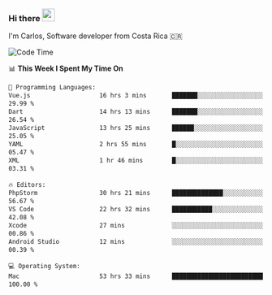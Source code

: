 ### Hi there <img src="https://media.giphy.com/media/hvRJCLFzcasrR4ia7z/giphy.gif" width="25px" height="25px">

I'm Carlos, Software developer from Costa Rica 🇨🇷

[//]: # (<a href="https://app.daily.dev/carum98"><img src="https://github.com/carum98/carum98/blob/main/devcard.svg" width="400" alt="Carlos Umaña Acevedo's Dev Card"/></a>)


<!--START_SECTION:waka-->
![Code Time](http://img.shields.io/badge/Code%20Time-12%2C613%20hrs%2011%20mins-blue)

📊 **This Week I Spent My Time On** 

```text
💬 Programming Languages: 
Vue.js                   16 hrs 3 mins       ███████░░░░░░░░░░░░░░░░░░   29.99 % 
Dart                     14 hrs 13 mins      ███████░░░░░░░░░░░░░░░░░░   26.54 % 
JavaScript               13 hrs 25 mins      ██████░░░░░░░░░░░░░░░░░░░   25.05 % 
YAML                     2 hrs 55 mins       █░░░░░░░░░░░░░░░░░░░░░░░░   05.47 % 
XML                      1 hr 46 mins        █░░░░░░░░░░░░░░░░░░░░░░░░   03.31 % 

🔥 Editors: 
PhpStorm                 30 hrs 21 mins      ██████████████░░░░░░░░░░░   56.67 % 
VS Code                  22 hrs 32 mins      ███████████░░░░░░░░░░░░░░   42.08 % 
Xcode                    27 mins             ░░░░░░░░░░░░░░░░░░░░░░░░░   00.86 % 
Android Studio           12 mins             ░░░░░░░░░░░░░░░░░░░░░░░░░   00.39 % 

💻 Operating System: 
Mac                      53 hrs 33 mins      █████████████████████████   100.00 % 
```


<!--END_SECTION:waka-->

